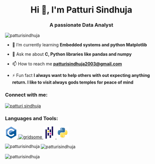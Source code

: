 <h1 align="center">Hi 👋, I'm Patturi Sindhuja</h1>
<h3 align="center">A passionate Data Analyst</h3>

<p align="left"> <img src="https://komarev.com/ghpvc/?username=patturisindhuja&label=Profile%20views&color=0e75b6&style=flat" alt="patturisindhuja" /> </p>

- 🌱 I’m currently learning **Embedded systems and python Matplotlib**

- 💬 Ask me about **C, Python libraries like pandas and numpy**

- 📫 How to reach me **patturisindhuja2003@gmail.com**

- ⚡ Fun fact **I always want to help others with out expecting anything return. I like to visit always gods temples for peace of mind**

<h3 align="left">Connect with me:</h3>
<p align="left">
<a href="https://linkedin.com/in/patturi sindhuja" target="blank"><img align="center" src="https://raw.githubusercontent.com/rahuldkjain/github-profile-readme-generator/master/src/images/icons/Social/linked-in-alt.svg" alt="patturi sindhuja" height="30" width="40" /></a>
</p>

<h3 align="left">Languages and Tools:</h3>
<p align="left"> <a href="https://www.cprogramming.com/" target="_blank" rel="noreferrer"> <img src="https://raw.githubusercontent.com/devicons/devicon/master/icons/c/c-original.svg" alt="c" width="40" height="40"/> </a> <a href="https://gridsome.org/" target="_blank" rel="noreferrer"> <img src="https://www.vectorlogo.zone/logos/gridsome/gridsome-icon.svg" alt="gridsome" width="40" height="40"/> </a> <a href="https://pandas.pydata.org/" target="_blank" rel="noreferrer"> <img src="https://raw.githubusercontent.com/devicons/devicon/2ae2a900d2f041da66e950e4d48052658d850630/icons/pandas/pandas-original.svg" alt="pandas" width="40" height="40"/> </a> <a href="https://www.python.org" target="_blank" rel="noreferrer"> <img src="https://raw.githubusercontent.com/devicons/devicon/master/icons/python/python-original.svg" alt="python" width="40" height="40"/> </a> </p>

<p><img align="left" src="https://github-readme-stats.vercel.app/api/top-langs?username=patturisindhuja&show_icons=true&locale=en&layout=compact" alt="patturisindhuja" /></p>

<p>&nbsp;<img align="center" src="https://github-readme-stats.vercel.app/api?username=patturisindhuja&show_icons=true&locale=en" alt="patturisindhuja" /></p>

<p><img align="center" src="https://github-readme-streak-stats.herokuapp.com/?user=patturisindhuja&" alt="patturisindhuja" /></p>
